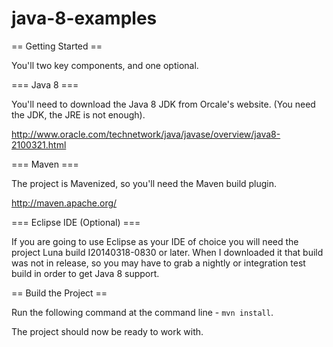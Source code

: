 java-8-examples
===============

== Getting Started ==

You'll two key components, and one optional.

=== Java 8 ===

You'll need to download the Java 8 JDK from Orcale's website. (You need the JDK, the JRE is not enough).

http://www.oracle.com/technetwork/java/javase/overview/java8-2100321.html

=== Maven ===

The project is Mavenized, so you'll need the Maven build plugin.

http://maven.apache.org/

=== Eclipse IDE (Optional) ===

If you are going to use Eclipse as your IDE of choice you will need the project Luna build I20140318-0830 or later. When I downloaded it that build was not in release, so you may have to grab a nightly or integration test build in order to get Java 8 support.


== Build the Project ==

Run the following command at the command line - ```mvn install```.

The project should now be ready to work with.
